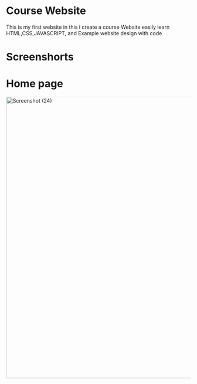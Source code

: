 # Course Website
This is my first website 
in this i create a course Website easily learn HTML,CSS,JAVASCRIPT, and Example website design with code 

# Screenshorts

# Home page
<img width="1366" height="768" alt="Screenshot (24)" src="https://github.com/user-attachments/assets/30126f84-0622-4e02-9a65-b6c7311a9198" />
